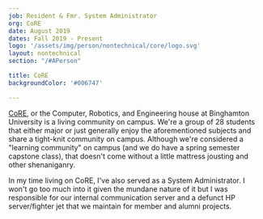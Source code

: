 ```yaml
---
job: Resident & Fmr. System Administrator
org: CoRE
date: August 2019
dates: Fall 2019 - Present
logo: '/assets/img/person/nontechnical/core/logo.svg'
layout: nontechnical
section: "/#APerson"

title: CoRE
backgroundColor: '#006747'

---
```


[CoRE](https://core.binghamton.edu/), or the Computer, Robotics, and Engineering house at Binghamton University is a living community on campus. We're a group of 28 students that either major or just generally enjoy the aforementioned subjects and share a tight-knit community on campus. Although we're considered a "learning community" on campus (and we do have a spring semester capstone class), that doesn't come without a little mattress jousting and other shenaniganry.

In my time living on CoRE, I've also served as a System Administrator. I won't go too much into it given the mundane nature of it but I was responsible for our internal communication server and a defunct HP server/fighter jet that we maintain for member and alumni projects.